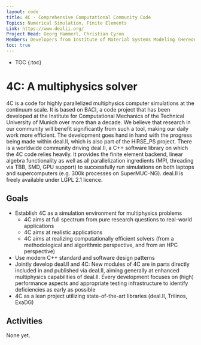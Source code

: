```yaml
---
layout: code
title: 4C - Comprehensive Computational Community Code
Topics: Numerical Simulation, Finite Elements
Link: https://www.dealii.org/
Project Head: Georg Hammerl, Christian Cyron
Members: Developers from Institute of Material Systems Modeling (Hereon), Institute for Computational Mechanics (TU Muenchen, Munich), Institute for Mathematics and Computer-Based Simulation (Universitaet der Bundeswehr, Munich), Institute for High-Performance Scientific Computing (Universitaet Augsburg)
toc: true
---
```


- TOC
{:toc}

# 4C: A multiphysics solver

4C is a code for highly parallelized multiphysics computer simulations at the continuum scale. It is based on BACI, a code project that has been developed at the Institute for Computational Mechanics of the Technical University of Munich over more than a decade. We believe that research in our community will benefit significantly from such a tool, making our daily work more efficient. The development goes hand in hand with the progress being made within deal.II, which is also part of the HiRSE_PS project. There is a worldwide community driving deal.II, a C++ software library on which the 4C code relies heavily. It provides the finite element backend, linear algebra functionality as well as all parallelization ingredients (MPI, threading via TBB, SMD, GPU support) to successfully run simulations on both laptops and supercomputers (e.g. 300k processes on SuperMUC-NG). deal.II is freely available under LGPL 2.1 licence.


## Goals

* Establish 4C as a simulation environment for multiphysics problems
  - 4C aims at full spectrum from pure research questions to real-world applications
  - 4C aims at realistic applications
  - 4C aims at realizing computationally efficient solvers (from a methodological and algorithmic perspective, and from an HPC perspective)
* Use modern C++ standard and software design patterns
* Jointly develop deal.II and 4C: New modules of 4C are in parts directly included in and published via deal.II, aiming generally at enhanced multiphysics capabilities of deal.II. Every development focuses on (high) performance aspects and appropriate testing infrastructure to identify deficiencies as early as possible
* 4C as a lean project utilizing state-of-the-art libraries (deal.II, Trilinos, ExaDG)

## Activities

None yet.
